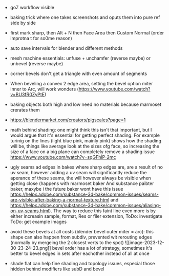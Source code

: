 - goZ workflow visible
- baking trick where one takes screenshots and oputs them into pure ref side by side
- first mark sharp, then Alt + N then Face Area then Custom Normal (order improtna t for so0me reason)
- auto save intervals for blender and different methods
- mesh machine essentials: unfuse + unchamfer (reverse maybe) or unbevel (reverse maybe)
- corner bevels don't get a triangle with even amount of segments
- When beveling a convex 2 edge area, setting the bevel option miter inner to Arc, will work wonders (https://www.youtube.com/watch?v=BU3fR0ZyPtE)
- baking objects both high and low need no materials because marmoset crerates them

- https://blendermarket.com/creators/pigscales?page=1


- math behind shading: one might think this isn't that important, but I would argue that it's essential for getting perfect shading. For example turinig on the lines (light blue pink, mainly pink) shows how the shading will be, things like average look at the sizes ofg face, so increasing the size of a face on a big plane can completely remove a shading issue
 https://www.youtube.com/watch?v=sqGFhiP-2mc


- ugly seams ad edges in bakes where sharp edges are, are a result of no uv seam, however adding a uv seam will significantly reduce the aperance of these  seams, the will however always be visible when getting close (happens with marmoset baker And substance paibter baker, maxybe i  the future baker wont have this issue https://helpx.adobe.com/substance-3d-bake/common-issues/seams-are-visible-after-baking-a-normal-texture.html and https://helpx.adobe.com/substance-3d-bake/common-issues/aliasing-on-uv-seams.html). The way to reduce this faint line even more is by either increasin sample, format, Res or filer extension, ToDo: investigate ToDo: get example images

- avoid these bevels at all costs (blender bevel outer miter = arc):
this shape can also happen from subdiv, prevented wit rerouting edges (normally by mergeing the 2 closest verts to the spot)
  ![[image-2023-12-30-23-24-23.png]]
  bevel order has a lot of strategy, sometimes it's better to bevel edges in sets after eachother instead of all at once

- shade flat can help fine shading and topology issues, especial those hidden behind modifiers like subD and bevel